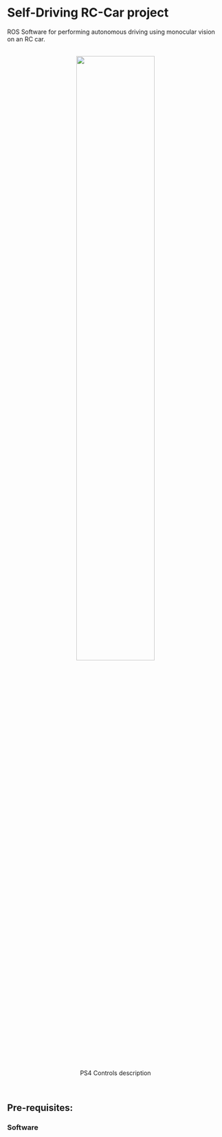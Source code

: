 # Self-Driving RC-Car project  
ROS Software for performing autonomous driving using monocular vision on an RC car.  

<br />
<div align="center"><img width="60%" src ="https://raw.githubusercontent.com/germain-hug/Autonomous-RC-Car/master/images/controller.png" /><p style="text-align=center";> PS4 Controls description</p></div>  
<br /> 

## Pre-requisites:  
### Software  


 
